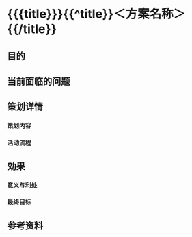 # {{{title}}}{{^title}}＜方案名称＞{{/title}}

## 目的


## 当前面临的问题


## 策划详情
#### 策划内容

#### 活动流程


## 効果
#### 意义与利处

#### 最终目标


## 参考资料
